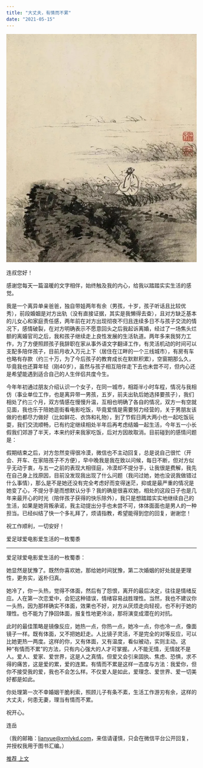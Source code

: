 ```yaml
---
title: "大丈夫，有情而不累"
date: "2021-05-15"
---
```


![连岳文章](images/连岳文章picture-13.jpg)

  

连叔您好！

  

感谢您每天一篇温暖的文字相伴，始终触及我的内心，给我以踏踏实实生活的感觉。

  

我是一个离异单亲爸爸，独自带娃两年有余（男孩，十岁，孩子听话且比较优秀），前段婚姻是对方出轨（没有直接证据，其实是我懒得去查），且对方缺乏基本的儿女心和家庭责任感，两年前在对方出现彻夜不归且连续多日不与孩子交流的情况下，感情破裂，在对方明确表示不愿意回头之后我起诉离婚，经过了一场焦头烂额的离婚官司之后，我和孩子继续走上良性发展的生活轨道。两年多来我努力工作，为了方便照顾孩子我辞职在家从事外语文字翻译工作，有灵活机动的时间可以支配多陪伴孩子，目前月收入万元上下（居住在江畔的一个三线城市），有房有车也略有存款（约三十万，为了今后孩子的教育成长在默默积累），空窗期那么久，毕竟我也还算年轻（刚40岁），虽然与孩子相互陪伴走下去也未尝不可，但内心还是希望能遇到适合自己的人生伴侣共度今生。

  

今年年初通过朋友介绍认识一个女子，在同一城市，相距半小时车程，情况与我相仿（事业单位工作，也是离异带一男孩，五岁，前夫出轨后她选择要孩子），我们相处了约三个月，双方情感在慢慢升温，互相也明确了各自的情况，双方一有空就见面，我也乐于陪她逛街看电影吃饭，毕竟爱情是需要努力经营的，关于男朋友该做的也都尽力做好（比如鲜花、衣饰和礼物），到了节假日两大两小也一起吃饭玩耍，我们交流顺畅，已有约定继续相处半年后再考虑结婚一起生活，今年五一小长假我们郊游了半天，本来约好来我家吃饭，后对方因故取消。目前碰到的感情问题是：

  

假期结束之后，对方忽然变得很冷漠，微信也不主动回复，总是说自己很忙（开会、开车、在家陪孩子不方便），早中晚我是我在致以问候，每日不断，但对方似乎无动于衷，与五一之前的表现大相径庭，冷漠却不提分手，让我很是费解，我先在自己身上找原因，目前没发现我出现了什么问题（我问过她，她也没说我做错过什么事情），那么是不是她还没有完全考虑好而变得迷茫，抑或是最严重的情况是她变了心，不提分手是而想默认分手？我的确是很喜欢她，相处的这段日子也是几年来最开心的时光（陪伴孩子获得的快乐除外），我只是想踏踏实实地继续自己的生活，如果是她背叛承诺，我主动提出分手也未尝不可，体体面面也是男人的一种担当。已经纠结了快一个多礼拜了，烦请指教，希望能得到您的回复，谢谢您！

  

祝工作顺利，一切安好！

  

爱足球爱电影爱生活的一枚蜀黍

  

* * *

  

爱足球爱电影爱生活的一枚蜀黍：

  

她显然是犹豫了。既然你喜欢她，那给她时间犹豫，第二次婚姻的好处就是更理性，更务实，返朴归真。

  

她冷了，你一头热，觉得不体面，然后有了怨恨，离开的最后决定，往往是情绪反应。人在第一次恋爱中，会犯这种错误，情绪容易战胜理性。当然，我也不建议你一头热，因为那样确实不体面，效果也不好，对方从厌烦走向轻视，也不利于她的理性。也不能为了挣回体面，报复性地更冷淡，那将演变成潜在的对抗。

  

此时的最佳策略是镜像反应，她热一点，你热一点，她冷一点，你也冷一点，像面镜子一样。既有体面，又不把她赶走。人比镜子灵活，不是完全的对等反应，可以比她更热一两度。这样的你，又有体面，又有温度，看似被动，实则主动。这种“有情而不累”的方法，只有内心强大的人才可掌握。人不能无情，无情就不是人。爱人、爱家、爱世界，这是人之真情。但爱又会引来固执、焦虑、恐惧，求不得的痛苦，这是爱的累，爱的连累。有情而不累是这样一态度与方法：我爱你，但你不接受我的爱，我也不会怎么样。不仅爱人是如此，爱理念、爱世界、爱一切美好都是如此。

  

你处理第一次不幸婚姻干脆利索，照顾儿子有条不紊，生活工作游刃有余，这样的大丈夫，何患无妻，理当有情而不累。

  

祝开心。

  

连岳

  

（我的邮箱：lianyue@xmlykd.com，来信请谨慎，只会在微信平台公开回复，并授权我用于图书汇编。）

[推荐 ](http://mp.weixin.qq.com/s?__biz=MjM5NDU0Mjk2MQ==&mid=2651628044&idx=1&sn=7a14bcf1b10d12f76dcb914aa9d76f64&chksm=bd7e26128a09af0445569d49e12df4ddce1dcca83691faa3d00000dd9390fd0f726910a8eb26&scene=21#wechat_redirect) [上文](http://mp.weixin.qq.com/s?__biz=MjM5NDU0Mjk2MQ==&mid=2651703779&idx=1&sn=80d435363dff68d4c2250f6fa32149a8&chksm=bd7f4dfd8a08c4eb72c804627f1b405f9ec2f77607164b82f386986337e167525c52599697fd&scene=21#wechat_redirect)
